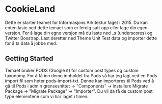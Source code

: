 CookieLand
===
Dette er starter teamet for Informasjons Arkitektur faget i 2015. Du kan enten laste ned dette temaet som er ferdig satt opp eller lage din egen versjon. For å lage din egne versjon må du laste ned _s (underscores) og Twitter Boostrap. Last deretter ned Theme Unit Test data og importer dette for å ta data å jobbe med. 


Getting Started
---------------
Temaet bruker PODS (Google it) for custom post types og custom taxonomy. For å få inn demo innholdet fra Pods så har jeg lagt ved en Pods import fil som heter pods-import-txt. Denne kan importeres til Pods ved å gå til Pods i admin grensesnittet -> "Components" -> Installere Migrate Package -> "Migrate Package" -> "Importer". Du vil da få de custom post type elementene som vi har laget i timen. 